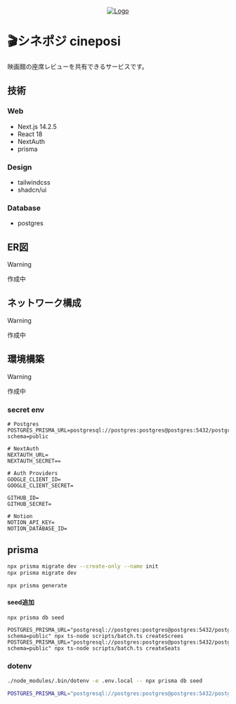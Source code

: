 <p align="center">
  <a href="https://cineposi.com">
    <img src="https://github.com/user-attachments/assets/80f4be1f-c20f-4502-bae2-975e2a6eef27" alt="Logo">
  </a>
</p>

# 🎬シネポジ cineposi

映画館の座席レビューを共有できるサービスです。

## 技術
### Web
- Next.js 14.2.5
- React 18
- NextAuth
- prisma

### Design
- tailwindcss
- shadcn/ui

### Database
- postgres

## ER図
> [!WARNING]
> 作成中

## ネットワーク構成
> [!WARNING]
> 作成中

## 環境構築

> [!WARNING]
> 作成中

### secret env

```
# Postgres
POSTGRES_PRISMA_URL=postgresql://postgres:postgres@postgres:5432/postgres?schema=public

# NextAuth
NEXTAUTH_URL=
NEXTAUTH_SECRET==

# Auth Providers
GOOGLE_CLIENT_ID=
GOOGLE_CLIENT_SECRET=

GITHUB_ID=
GITHUB_SECRET=

# Notion
NOTION_API_KEY=
NOTION_DATABASE_ID=
```

## prisma

```bash
npx prisma migrate dev --create-only --name init
npx prisma migrate dev
```

```bash
npx prisma generate
```

#### seed追加

```bash
npx prisma db seed
```

```
POSTGRES_PRISMA_URL="postgresql://postgres:postgres@postgres:5432/postgres?schema=public" npx ts-node scripts/batch.ts createScrees
POSTGRES_PRISMA_URL="postgresql://postgres:postgres@postgres:5432/postgres?schema=public" npx ts-node scripts/batch.ts createSeats
```

### dotenv

```bash
./node_modules/.bin/dotenv -e .env.local -- npx prisma db seed
```

```bash
POSTGRES_PRISMA_URL="postgresql://postgres:postgres@postgres:5432/postgres?schema=public" npx ts-node scripts/batch.ts createSeats
```
